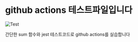 # github actions 테스트파일입니다

![Test](https://github.com/sujin209/github-action/workflows/test.yml/badge.svg)

간단한 sum 함수와 jest 테스트코드로 github actions를 실습합니다
